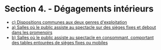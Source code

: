 # Section 4. - Dégagements intérieurs

- [c) Dispositions communes aux deux genres d'exploitation](c)
- [a) Salles où le public assiste au spectacle sur des sièges fixes et debout dans les promenoirs](a)
- [b) Salles où le public assiste au spectacle en consommant, comportant des tables entourées de sièges fixes ou mobiles](b)
